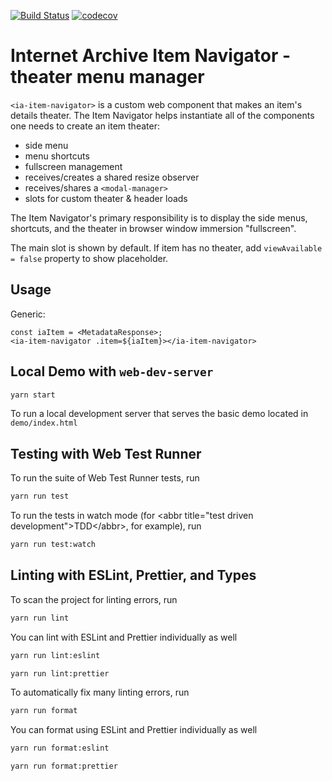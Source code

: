 [![Build Status](https://travis-ci.com/internetarchive/iaux-item-navigator.svg?branch=master)](https://travis-ci.com/internetarchive/iaux-item-navigator) [![codecov](https://codecov.io/gh/internetarchive/iaux-item-navigator/branch/master/graph/badge.svg)](https://codecov.io/gh/internetarchive/iaux-item-navigator)

# Internet Archive Item Navigator - theater menu manager

`<ia-item-navigator>` is a custom web component that makes an item's details theater.
The Item Navigator helps instantiate all of the components one needs to create an item theater:
- side menu
- menu shortcuts
- fullscreen management
- receives/creates a shared resize observer
- receives/shares a `<modal-manager>`
- slots for custom theater & header loads

The Item Navigator's primary responsibility is to display the side menus, shortcuts, and the theater in browser window immersion "fullscreen".

The main slot is shown by default.  If item has no theater, add `viewAvailable = false` property to show placeholder.

## Usage
Generic:
```
const iaItem = <MetadataResponse>;
<ia-item-navigator .item=${iaItem}></ia-item-navigator>
```

## Local Demo with `web-dev-server`
```bash
yarn start
```
To run a local development server that serves the basic demo located in `demo/index.html`

## Testing with Web Test Runner
To run the suite of Web Test Runner tests, run
```bash
yarn run test
```

To run the tests in watch mode (for &lt;abbr title=&#34;test driven development&#34;&gt;TDD&lt;/abbr&gt;, for example), run

```bash
yarn run test:watch
```

## Linting with ESLint, Prettier, and Types
To scan the project for linting errors, run
```bash
yarn run lint
```

You can lint with ESLint and Prettier individually as well
```bash
yarn run lint:eslint
```
```bash
yarn run lint:prettier
```

To automatically fix many linting errors, run
```bash
yarn run format
```

You can format using ESLint and Prettier individually as well
```bash
yarn run format:eslint
```
```bash
yarn run format:prettier
```

